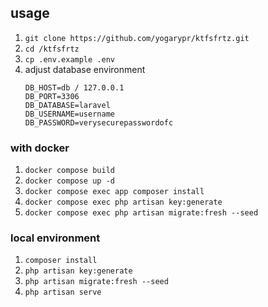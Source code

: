 
## usage
1. `git clone https://github.com/yogarypr/ktfsfrtz.git`
2. `cd /ktfsfrtz`
3. `cp .env.example .env`
4. adjust database environment
	```
	DB_HOST=db / 127.0.0.1
	DB_PORT=3306
	DB_DATABASE=laravel
	DB_USERNAME=username
	DB_PASSWORD=verysecurepasswordofc
	```
### with docker
1. `docker compose build`
2. `docker compose up -d`
3. `docker compose exec app composer install`
4. `docker compose exec php artisan key:generate`
5. `docker compose exec php artisan migrate:fresh --seed`

### local environment
1. `composer install`
2. `php artisan key:generate`
3. `php artisan migrate:fresh --seed`
4. `php artisan serve`
